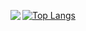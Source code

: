 [![Top Langs](https://github-readme-stats.vercel.app/api/top-langs/?username=carvalhudo&layout=compact&count_private=true&theme=transparent)](https://github.com/anuraghazra/github-readme-stats)
<a href="https://github.com/anuraghazra/github-readme-stats">
  <img align="left" src="https://github-readme-stats.vercel.app/api?username=andrelcmoreira&count_private=true&show_icons=true&include_all_commits=true&hide_title=true&line_height=40&theme=transparent" />
</a>

